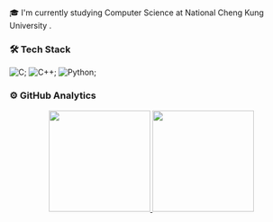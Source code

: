 🎓 I'm currently studying Computer Science at National Cheng Kung University .

### 🛠 Tech Stack
![C](https://img.shields.io/badge/-C-05122A?style=flat&logo=C&logoColor=A8B9CC);
![C++](https://img.shields.io/badge/-C++-05122A?style=flat&logo=C%2B%2B&logoColor=00599C);
![Python](https://img.shields.io/badge/-Python-05122A?style=flat&logo=python);

### ⚙️ GitHub Analytics
<p align="center">
    <a href="https://github.com/Jiang0307">
    <img height="180em" src="https://github-readme-stats-eight-theta.vercel.app/api?username=Jiang0307&show_icons=true&theme=dark&include_all_commits=true&count_private=true"/>
    <img height="180em" src="https://github-readme-stats-eight-theta.vercel.app/api/top-langs/?username=Jiang0307&layout=compact&theme=dark"/>
    </a>
</p>